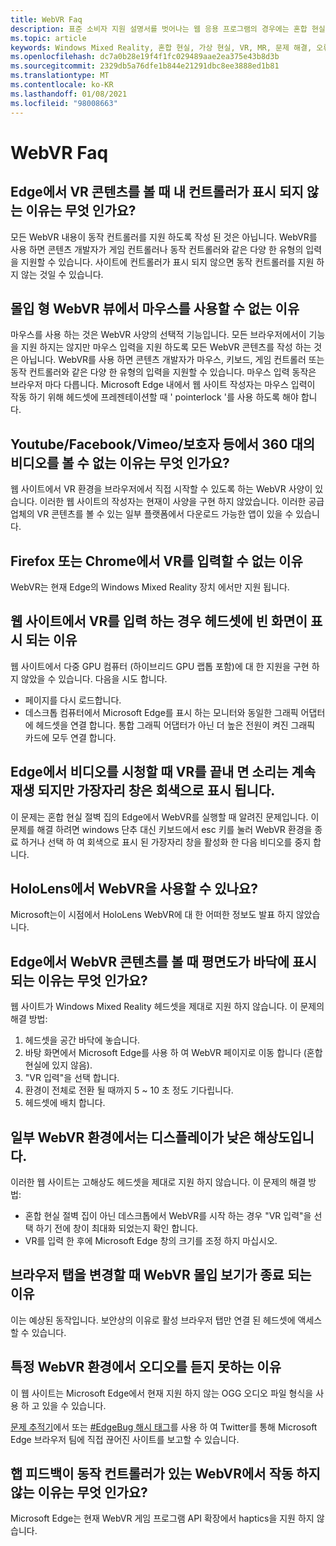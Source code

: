 ```yaml
---
title: WebVR Faq
description: 표준 소비자 지원 설명서를 벗어나는 웹 응용 프로그램의 경우에는 혼합 현실 문제 해결을 최신 상태로 유지 하세요.
ms.topic: article
keywords: Windows Mixed Reality, 혼합 현실, 가상 현실, VR, MR, 문제 해결, 오류, 도움말, 지원, WebVR
ms.openlocfilehash: dc7a0b28e19f4f1fc029489aae2ea375e43b8d3b
ms.sourcegitcommit: 2329db5a76dfe1b844e21291dbc8ee3888ed1b81
ms.translationtype: MT
ms.contentlocale: ko-KR
ms.lasthandoff: 01/08/2021
ms.locfileid: "98008663"
---
```

# <a name="webvr-faqs"></a>WebVR Faq

## <a name="why-cant-i-see-my-controllers-when-viewing-vr-content-from-edge"></a>Edge에서 VR 콘텐츠를 볼 때 내 컨트롤러가 표시 되지 않는 이유는 무엇 인가요?

모든 WebVR 내용이 동작 컨트롤러를 지원 하도록 작성 된 것은 아닙니다. WebVR를 사용 하면 콘텐츠 개발자가 게임 컨트롤러나 동작 컨트롤러와 같은 다양 한 유형의 입력을 지원할 수 있습니다. 사이트에 컨트롤러가 표시 되지 않으면 동작 컨트롤러를 지원 하지 않는 것일 수 있습니다.

## <a name="why-cant-i-use-the-mouse-in-an-immersive-webvr-view"></a>몰입 형 WebVR 뷰에서 마우스를 사용할 수 없는 이유

마우스를 사용 하는 것은 WebVR 사양의 선택적 기능입니다. 모든 브라우저에서이 기능을 지원 하지는 않지만 마우스 입력을 지원 하도록 모든 WebVR 콘텐츠를 작성 하는 것은 아닙니다. WebVR를 사용 하면 콘텐츠 개발자가 마우스, 키보드, 게임 컨트롤러 또는 동작 컨트롤러와 같은 다양 한 유형의 입력을 지원할 수 있습니다. 마우스 입력 동작은 브라우저 마다 다릅니다. Microsoft Edge 내에서 웹 사이트 작성자는 마우스 입력이 작동 하기 위해 헤드셋에 프레젠테이션할 때 ' pointerlock '를 사용 하도록 해야 합니다.

## <a name="why-cant-i-view-360-degree-videos-from-youtubefacebookvimeothe-guardian-etc-from-edge-in-vr"></a>Youtube/Facebook/Vimeo/보호자 등에서 360 대의 비디오를 볼 수 없는 이유는 무엇 인가요?

웹 사이트에서 VR 환경을 브라우저에서 직접 시작할 수 있도록 하는 WebVR 사양이 있습니다. 이러한 웹 사이트의 작성자는 현재이 사양을 구현 하지 않았습니다. 이러한 공급 업체의 VR 콘텐츠를 볼 수 있는 일부 플랫폼에서 다운로드 가능한 앱이 있을 수 있습니다.

## <a name="why-cant-i-enter-vr-from-firefox-or-chrome"></a>Firefox 또는 Chrome에서 VR를 입력할 수 없는 이유

WebVR는 현재 Edge의 Windows Mixed Reality 장치 에서만 지원 됩니다.

## <a name="when-i-enter-vr-from-a-website-why-do-i-see-a-blank-screen-in-my-headset"></a>웹 사이트에서 VR를 입력 하는 경우 헤드셋에 빈 화면이 표시 되는 이유

웹 사이트에서 다중 GPU 컴퓨터 (하이브리드 GPU 랩톱 포함)에 대 한 지원을 구현 하지 않았을 수 있습니다. 다음을 시도 합니다.

* 페이지를 다시 로드합니다.
* 데스크톱 컴퓨터에서 Microsoft Edge를 표시 하는 모니터와 동일한 그래픽 어댑터에 헤드셋을 연결 합니다. 통합 그래픽 어댑터가 아닌 더 높은 전원이 켜진 그래픽 카드에 모두 연결 합니다.

## <a name="when-i-exit-vr-when-watching-a-video-from-edge-the-sound-continues-playing-but-the-edge-window-is-grayed-out"></a>Edge에서 비디오를 시청할 때 VR를 끝내 면 소리는 계속 재생 되지만 가장자리 창은 회색으로 표시 됩니다.

이 문제는 혼합 현실 절벽 집의 Edge에서 WebVR를 실행할 때 알려진 문제입니다. 이 문제를 해결 하려면 windows 단추 대신 키보드에서 esc 키를 눌러 WebVR 환경을 종료 하거나 선택 하 여 회색으로 표시 된 가장자리 창을 활성화 한 다음 비디오를 중지 합니다.

## <a name="can-i-use-webvr-on-the-hololens"></a>HoloLens에서 WebVR을 사용할 수 있나요?

Microsoft는이 시점에서 HoloLens WebVR에 대 한 어떠한 정보도 발표 하지 않았습니다.

## <a name="why-is-my-view-at-floor-level-when-viewing-webvr-content-from-edge"></a>Edge에서 WebVR 콘텐츠를 볼 때 평면도가 바닥에 표시 되는 이유는 무엇 인가요?

웹 사이트가 Windows Mixed Reality 헤드셋을 제대로 지원 하지 않습니다. 이 문제의 해결 방법:

1. 헤드셋을 공간 바닥에 놓습니다.
2. 바탕 화면에서 Microsoft Edge를 사용 하 여 WebVR 페이지로 이동 합니다 (혼합 현실에 있지 않음).
3. "VR 입력"을 선택 합니다.
4. 환경이 전체로 전환 될 때까지 5 ~ 10 초 정도 기다립니다.
5. 헤드셋에 배치 합니다.

## <a name="the-display-is-low-resolution-in-some-webvr-experiences"></a>일부 WebVR 환경에서는 디스플레이가 낮은 해상도입니다.

이러한 웹 사이트는 고해상도 헤드셋을 제대로 지원 하지 않습니다. 이 문제의 해결 방법:

* 혼합 현실 절벽 집이 아닌 데스크톱에서 WebVR를 시작 하는 경우 "VR 입력"을 선택 하기 전에 창이 최대화 되었는지 확인 합니다.
* VR를 입력 한 후에 Microsoft Edge 창의 크기를 조정 하지 마십시오.

## <a name="why-does-the-webvr-immersive-view-exit-when-i-change-browser-tabs"></a>브라우저 탭을 변경할 때 WebVR 몰입 보기가 종료 되는 이유

이는 예상된 동작입니다. 보안상의 이유로 활성 브라우저 탭만 연결 된 헤드셋에 액세스할 수 있습니다.

## <a name="why-cant-i-hear-audio-on-a-particular-webvr-experience"></a>특정 WebVR 환경에서 오디오를 듣지 못하는 이유

이 웹 사이트는 Microsoft Edge에서 현재 지원 하지 않는 OGG 오디오 파일 형식을 사용 하 고 있을 수 있습니다.

[문제 추적기](https://developer.microsoft.com/microsoft-edge/platform/issues/)에서 또는 [#EdgeBug 해시 태그](https://blogs.windows.com/msedgedev/2016/08/11/edgebug-twitter/)를 사용 하 여 Twitter를 통해 Microsoft Edge 브라우저 팀에 직접 끊어진 사이트를 보고할 수 있습니다.

## <a name="why-does-haptic-feedback-not-work-in-webvr-with-motion-controllers"></a>햅 피드백이 동작 컨트롤러가 있는 WebVR에서 작동 하지 않는 이유는 무엇 인가요?

Microsoft Edge는 현재 WebVR 게임 프로그램 API 확장에서 haptics을 지원 하지 않습니다.